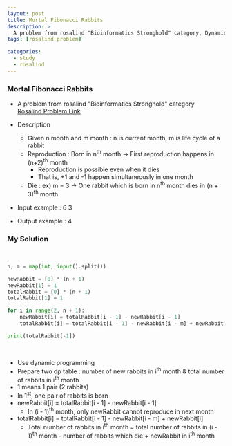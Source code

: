 ```yaml
---
layout: post
title: Mortal Fibonacci Rabbits
description: >
  A problem from rosalind "Bioinformatics Stronghold" category, Dynamic Programming
tags: [rosalind problem]

categories:
  - study
  - rosalind
---
```

### Mortal Fibonacci Rabbits
* A problem from rosalind "Bioinformatics Stronghold" category<br>
[Rosalind Problem Link](https://rosalind.info/problems/fibd/)

* Description
  * Given n month and m month : n is current month, m is life cycle of a rabbit
  * Reproduction : Born in n<sup>th</sup> month → First reproduction happens in (n+2)<sup>th</sup> month
    * Reproduction is possible even when it dies
    * That is, +1 and -1 happen simultaneously in one month
  * Die : ex) m = 3 → One rabbit which is born in n<sup>th</sup> month dies in (n + 3)<sup>th</sup> month
* Input example : 6 3
* Output example : 4

### My Solution
<br>

~~~python
n, m = map(int, input().split())

newRabbit = [0] * (n + 1)
newRabbit[1] = 1
totalRabbit = [0] * (n + 1)
totalRabbit[1] = 1

for i in range(2, n + 1):
    newRabbit[i] = totalRabbit[i - 1] - newRabbit[i - 1]    
    totalRabbit[i] = totalRabbit[i - 1] - newRabbit[i - m] + newRabbit[i]

print(totalRabbit[-1])
~~~

<br>

* Use dynamic programming
* Prepare two dp table : number of new rabbits in i<sup>th</sup> month & total number of rabbits in i<sup>th</sup> month
* 1 means 1 pair (2 rabbits)
* In 1<sup>st</sup>, one pair of rabbits is born
* newRabbit[i] = totalRabbit[i - 1] - newRabbit[i - 1]
  * In (i - 1)<sup>th</sup> month, only newRabbit cannot reproduce in next month
* totalRabbit[i] = totalRabbit[i - 1] - newRabbit[i - m] + newRabbit[i]
  * Total number of rabbits in i<sup>th</sup> month = total number of rabbits in (i - 1)<sup>th</sup> month - number of rabbits which die + newRabbit in i<sup>th</sup> month
